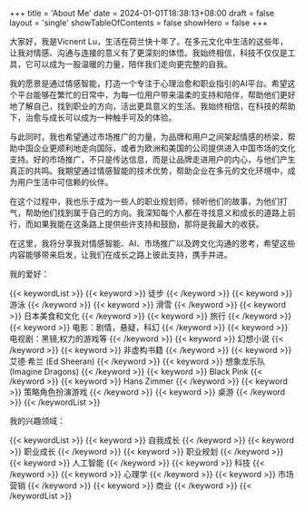 +++
title = 'About Me'
date = 2024-01-01T18:38:13+08:00
draft = false
layout = 'single'
showTableOfContents = false
showHero = false
+++

大家好，我是Vicnent Lu，生活在荷兰快十年了。在多元文化中生活的这些年，让我对情感、沟通与连接的意义有了更深刻的体悟。我始终相信，科技不仅仅是工具，它可以成为一股温暖的力量，陪伴我们走向更完整的自我。

我的愿景是通过情感智能，打造一个专注于心理治愈和职业指引的AI平台。希望这个平台能够在繁忙的日常中，为每一位用户带来温柔的支持和陪伴，帮助他们更好地了解自己，找到职业的方向，活出更具意义的生活。我始终相信，在科技的帮助下，治愈与成长可以成为一种触手可及的体验。

与此同时，我也希望通过市场推广的力量，为品牌和用户之间架起情感的桥梁，帮助中国企业更顺利地走向国际，或者为欧洲和美国的公司提供进入中国市场的文化支持。好的市场推广，不只是传达信息，而是让品牌走进用户的内心，与他们产生真正的共鸣。我期望通过情感智能的技术优势，帮助企业在多元的文化环境中，成为用户生活中可信赖的伙伴。

在这个过程中，我也乐于成为一些人的职业规划师，倾听他们的故事，为他们打气，帮助他们找到属于自己的方向。我深知每个人都在寻找意义和成长的道路上前行，而如果我能在这条路上提供些许支持和鼓励，那将是我最大的收获。

在这里，我将分享我对情感智能、AI、市场推广以及跨文化沟通的思考，希望这些内容能够带来启发，让我们在成长之路上彼此支持，携手并进。

我的爱好：

{{< keywordList >}}
{{< keyword >}} 徒步 {{< /keyword >}}
{{< keyword >}} 游泳 {{< /keyword >}}
{{< keyword >}} 滑雪 {{< /keyword >}}
{{< keyword >}} 日本美食和文化 {{< /keyword >}}
{{< keyword >}} 旅行 {{< /keyword >}}
{{< keyword >}} 电影：剧情，悬疑，科幻 {{< /keyword >}}
{{< keyword >}} 电视剧：黑镜,权力的游戏等 {{< /keyword >}}
{{< keyword >}} 幻想小说 {{< /keyword >}}
{{< keyword >}} 非虚构书籍 {{< /keyword >}}
{{< keyword >}} 艾德·希兰 (Ed Sheeran) {{< /keyword >}}
{{< keyword >}} 想象龙乐队 (Imagine Dragons) {{< /keyword >}}
{{< keyword >}} Black Pink {{< /keyword >}}
{{< keyword >}} Hans Zimmer {{< /keyword >}}
{{< keyword >}} 策略角色扮演游戏 {{< /keyword >}}
{{< keyword >}} 桌游 {{< /keyword >}}
{{< /keywordList >}}

我的兴趣领域：

{{< keywordList >}}
{{< keyword >}} 自我成长 {{< /keyword >}}
{{< keyword >}} 职业成长 {{< /keyword >}}
{{< keyword >}} 职业规划 {{< /keyword >}}
{{< keyword >}} 人工智能 {{< /keyword >}}
{{< keyword >}} 科技 {{< /keyword >}}
{{< keyword >}} 心理学 {{< /keyword >}}
{{< keyword >}} 市场营销 {{< /keyword >}}
{{< keyword >}} 商业 {{< /keyword >}}
{{< /keywordList >}}

